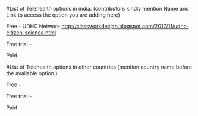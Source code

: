 #List of Telehealth options in india. (contributors kindly mention Name and Link to access the option you are adding here)

Free - UDHC Network http://classworkdecjan.blogspot.com/2017/11/udhc-citizen-science.html

Free trial -

Paid - 




#List of Telehealth options in other countries (mention country name before the available option.)

Free -

Free trial -

Paid - 
